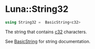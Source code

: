 # Luna::String32

```c++
using String32 =  BasicString<c32>
```

The string that contains [c32](group___runtime_base_type_1ga50c94d018de369c551742772ae62d6c9.md) characters. 

See [BasicString](class_luna_1_1_basic_string.md) for string documentation. 

